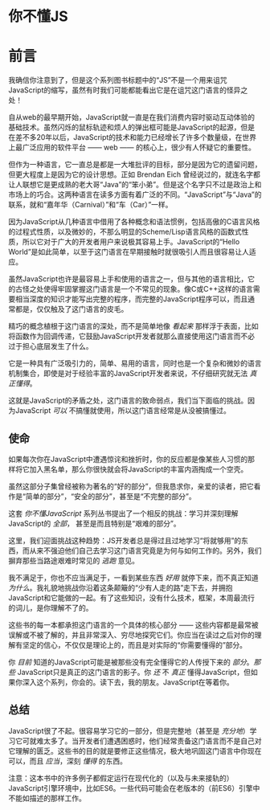 # 你不懂JS
# 前言

我确信你注意到了，但是这个系列图书标题中的“JS”不是一个用来诅咒JavaScript的缩写，虽然有时我们可能都能看出它是在诅咒这门语言的怪异之处！

自从web的最早期开始，JavaScript就一直是在我们消费内容时驱动互动体验的基础技术。虽然闪烁的鼠标轨迹和烦人的弹出框可能是JavaScript的起源，但是在差不多20年以后，JavaScript的技术和能力已经增长了许多个数量级，在世界上最广泛应用的软件平台 —— web —— 的核心上，很少有人怀疑它的重要性。

但作为一种语言，它一直总是都是一大堆批评的目标，部分是因为它的遗留问题，但更大程度上是因为它的设计思想。正如 Brendan Eich 曾经说过的，就连名字都让人联想它是更成熟的老大哥“Java”的“笨小弟”。但是这个名字只不过是政治上和市场上的巧合。这两种语言在读多方面有着广泛的不同。“JavaScript”与“Java”的联系，就和“嘉年华（Carnival）”和“车（Car）”一样。

因为JavaScript从几种语言中借用了各种概念和语法惯例，包括高傲的C语言风格的过程式性质，以及微妙的，不那么明显的Scheme/Lisp语言风格的函数式性质，所以它对于广大的开发者用户来说极其容易上手。JavaScript的“Hello World”是如此简单，以至于这门语言在早期接触时就很吸引人而且很容易让人适应。

虽然JavaScript也许是最容易上手和使用的语言之一，但与其他的语言相比，它的古怪之处使得牢固掌握这门语言是一个不常见的现象。像C或C++这样的语言需要相当深度的知识才能写出完整的程序，而完整的JavaScript程序可以，而且通常都是，仅仅触及了这门语言的皮毛。

精巧的概念植根于这门语言的深处，而不是简单地像 *看起来* 那样浮于表面，比如将函数作为回调传递，它鼓励JavaScript开发者就那么直接使用这门语言而不必过于担心底层发生了什么。

它是一种具有广泛吸引力的，简单、易用的语言，同时也是一个复杂和微妙的语言机制集合，即使是对于经验丰富的JavaScript开发者来说，不仔细研究就无法 *真正懂得*。

这就是JavaScript的矛盾之处，这门语言的致命弱点，我们当下面临的挑战。因为JavaScript *可以* 不搞懂就使用，所以这门语言经常是从没被搞懂过。

## 使命

如果每次你在JavaScript中遭遇惊诧和挫折时，你的反应都是像某些人习惯的那样将它加入黑名单，那么你很快就会将JavaScript的丰富内涵掏成一个空壳。

虽然这部分子集曾经被称为著名的“好的部分”，但我恳求你，亲爱的读者，把它看作是“简单的部分”，“安全的部分”，甚至是“不完整的部分”。

这套 *你不懂JavaScript* 系列丛书提出了一个相反的挑战：学习并深刻理解JavaScript的 *全部*， 甚至是而且特别是“艰难的部分”。

这里，我们迎面挑战这种趋势：JS开发者总是得过且过地学习“将就够用”的东西，而从来不强迫他们自己去学习这门语言究竟是为何与如何工作的。另外，我们摒弃那些当路途艰难时常见的 *逃跑* 意见。

我不满足于，你也不应当满足于，一看到某些东西 *好用* 就停下来，而不真正知道 *为什么*。我礼貌地挑战你沿着这条颠簸的“少有人走的路”走下去，并拥抱JavaScript和它能做的一起。有了这些知识，没有什么技术，框架，本周最流行的词儿，是你理解不了的。

这些书的每一本都承担这门语言的一个具体的核心部分 —— 这些内容都是最常被误解或不被了解的，并且非常深入、穷尽地探究它们。你应当在读过之后对你的理解有坚定的信心，不仅仅是理论上的，而且是对实际的“你需要懂得的”部分。

你 *目前* 知道的JavaScript可能是被那些没有完全懂得它的人传授下来的 *部分*。*那些* JavaScript只是真正的这门语言的影子。你 *还* 不 *真正* 懂得JavaScript，但如果你深入这个系列，你会的。读下去，我的朋友。JavaScript在等着你。

## 总结

JavaScript很了不起。很容易学习它的一部分，但是完整地（甚至是 *充分地*）学习它可就难太多了。当开发者们遭遇困惑时，他们经常责备这门语言而不是自己对它理解的匮乏。这些书的目的就是要修正这些情况，极大地巩固这门语言中你现在可以，而且 *应当*，深刻 *懂得* 的东西。

注意：这本书中的许多例子都假定运行在现代化的（以及与未来接轨的）JavaScript引擎环境中，比如ES6。一些代码可能会在老版本的（前ES6）引擎中不能如描述的那样工作。

